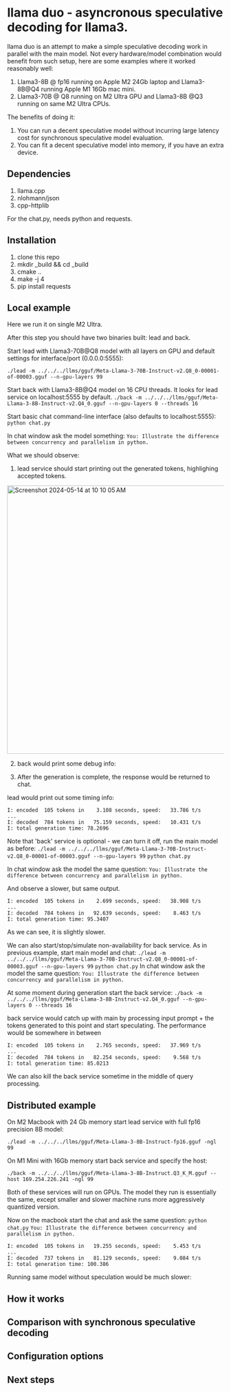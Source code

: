 # llama duo - asyncronous speculative decoding for llama3. 

llama duo is an attempt to make a simple speculative decoding work in parallel with the main model.
Not every hardware/model combination would benefit from such setup, here are some examples where it worked reasonably well:
1. Llama3-8B @ fp16 running on Apple M2 24Gb laptop and Llama3-8B@Q4 running Apple M1 16Gb mac mini.
2. Llama3-70B @ Q8 running on M2 Ultra GPU and Llama3-8B @Q3 running on same M2 Ultra CPUs.

The benefits of doing it:
1. You can run a decent speculative model without incurring large latency cost for synchronous speculative model evaluation.
2. You can fit a decent speculative model into memory, if you have an extra device.


## Dependencies

1. llama.cpp
2. nlohmann/json
3. cpp-httplib

For the chat.py, needs python and requests.

## Installation

1. clone this repo
2. mkdir _build && cd _build
3. cmake ..
4. make -j 4
5. pip install requests

## Local example

Here we run it on single M2 Ultra.

After this step you should have two binaries built: lead and back. 

Start lead with Llama3-70B@Q8 model with all layers on GPU and default settings for interface/port (0.0.0.0:5555):

```./lead -m ../../../llms/gguf/Meta-Llama-3-70B-Instruct-v2.Q8_0-00001-of-00003.gguf --n-gpu-layers 99```

Start back with Llama3-8B@Q4 model on 16 CPU threads. It looks for lead service on localhost:5555 by default.
```./back -m ../../../llms/gguf/Meta-Llama-3-8B-Instruct-v2.Q4_0.gguf --n-gpu-layers 0 --threads 16```

Start basic chat command-line interface (also defaults to localhost:5555):
```python chat.py```

In chat window ask the model something: 
```You: Illustrate the difference between concurrency and parallelism in python.```

What we should observe:
1. lead service should start printing out the generated tokens, highlighing accepted tokens.

<img width="623" alt="Screenshot 2024-05-14 at 10 10 05 AM" src="https://github.com/okuvshynov/experiments/assets/661042/40454bf7-78e2-46f1-b770-661a55e6e05a">

2. back would print some debug info:

3. After the generation is complete, the response would be returned to chat.

lead would print out some timing info:

```
I: encoded  105 tokens in    3.108 seconds, speed:   33.786 t/s
...
I: decoded  784 tokens in   75.159 seconds, speed:   10.431 t/s
I: total generation time: 78.2696
```

Note that 'back' service is optional - we can turn it off, run the main model as before:
```./lead -m ../../../llms/gguf/Meta-Llama-3-70B-Instruct-v2.Q8_0-00001-of-00003.gguf --n-gpu-layers 99```
```python chat.py```

In chat window ask the model the same question: 
```You: Illustrate the difference between concurrency and parallelism in python.```

And observe a slower, but same output.
```
I: encoded  105 tokens in    2.699 seconds, speed:   38.908 t/s
...
I: decoded  784 tokens in   92.639 seconds, speed:    8.463 t/s
I: total generation time: 95.3407
```
As we can see, it is slightly slower.


We can also start/stop/simulate non-availability for back service. As in previous example, start main model and chat:
```./lead -m ../../../llms/gguf/Meta-Llama-3-70B-Instruct-v2.Q8_0-00001-of-00003.gguf --n-gpu-layers 99```
```python chat.py```
In chat window ask the model the same question: 
```You: Illustrate the difference between concurrency and parallelism in python.```

At some moment during generation start the back service:
```./back -m ../../../llms/gguf/Meta-Llama-3-8B-Instruct-v2.Q4_0.gguf --n-gpu-layers 0 --threads 16```

back service would catch up with main by processing input prompt + the tokens generated to this point and start speculating.
The performance would be somewhere in between 

```
I: encoded  105 tokens in    2.765 seconds, speed:   37.969 t/s
...
I: decoded  784 tokens in   82.254 seconds, speed:    9.568 t/s
I: total generation time: 85.0213
```

We can also kill the back service sometime in the middle of query processing.


## Distributed example

On M2 Macbook with 24 Gb memory start lead service with full fp16 precision 8B model:
```
./lead -m ../../../llms/gguf/Meta-Llama-3-8B-Instruct-fp16.gguf -ngl 99
```

On M1 Mini with 16Gb memory start back service and specify the host:
```
./back -m ../../../llms/gguf/Meta-Llama-3-8B-Instruct.Q3_K_M.gguf --host 169.254.226.241 -ngl 99
```

Both of these services will run on GPUs. The model they run is essentially the same, except smaller and slower machine runs more aggressively quantized version.

Now on the macbook start the chat and ask the same question:
```python chat.py```
```You: Illustrate the difference between concurrency and parallelism in python.```

```
I: encoded  105 tokens in   19.255 seconds, speed:    5.453 t/s
...
I: decoded  737 tokens in   81.129 seconds, speed:    9.084 t/s
I: total generation time: 100.386
```

Running same model without speculation would be much slower:


## How it works

## Comparison with synchronous speculative decoding 

## Configuration options

## Next steps
